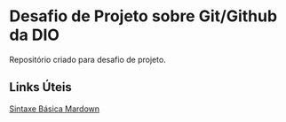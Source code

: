 # Desafio de Projeto sobre Git/Github da DIO
Repositório criado para desafio de projeto.

## Links Úteis
[Sintaxe Básica Mardown](https://www.markdownguide.org/basic-syntax/)
